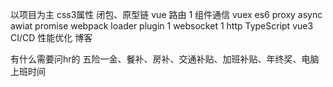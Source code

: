 以项目为主
css3属性
闭包、原型链
vue 路由 1
组件通信 vuex
es6 proxy async awiat promise
webpack loader plugin 1
websocket 1
http
TypeScript
vue3
CI/CD
性能优化
博客

有什么需要问hr的
五险一金、餐补、房补、交通补贴、加班补贴、年终奖、电脑
上班时间